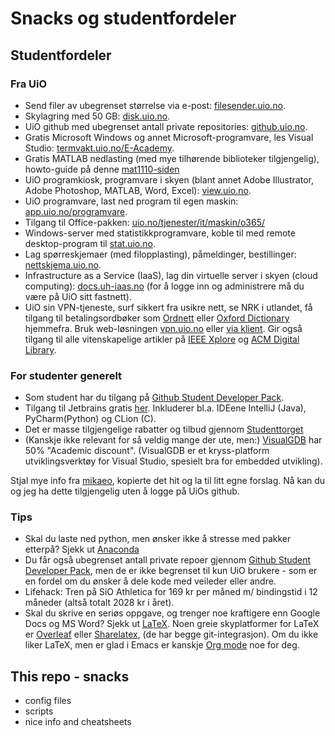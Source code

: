 # Snacks og studentfordeler
## Studentfordeler
### Fra UiO

* Send filer av ubegrenset størrelse via e-post: [filesender.uio.no](https://filesender.uio.no/).
* Skylagring med 50 GB: [disk.uio.no](https://disk.uio.no/).
* UiO github med ubegrenset antall private repositories: [github.uio.no](https://github.uio.no/).
* Gratis Microsoft Windows og annet Microsoft-programvare, les Visual Studio: [termvakt.uio.no/E-Academy](http://termvakt.uio.no/E-Academy).
* Gratis MATLAB nedlasting (med mye tilhørende biblioteker tilgjengelig), howto-guide på denne [mat1110-siden](http://www.uio.no/studier/emner/matnat/math/MAT1110/v16/programmering.html)
* UiO programkiosk, programvare i skyen (blant annet Adobe Illustrator, Adobe Photoshop, MATLAB, Word, Excel): [view.uio.no](https://view.uio.no/).
* UiO programvare, last ned program til egen maskin: [app.uio.no/programvare](https://app.uio.no/programvare/).
* Tilgang til Office-pakken: [uio.no/tjenester/it/maskin/o365/](http://www.uio.no/tjenester/it/maskin/o365/)
* Windows-server med statistikkprogramvare, koble til med remote desktop-program til [stat.uio.no](https://www.uio.no/tjenester/it/forskning/statistikk/statistikkservere.html#toc5).
* Lag spørreskjemaer (med filopplasting), påmeldinger, bestillinger: [nettskjema.uio.no](https://nettskjema.uio.no/).
* Infrastructure as a Service (IaaS), lag din virtuelle server i skyen (cloud computing): [docs.uh-iaas.no](http://docs.uh-iaas.no/en/latest/login.html) (for å logge inn og administrere må du være på UiO sitt fastnett).
* UiO sin VPN-tjeneste, surf sikkert fra usikre nett, se NRK i utlandet, få tilgang til betalingsordbøker som [Ordnett](https://ordnett.no/) eller [Oxford Dictionary](http://www.oed.com/) hjemmefra.  Bruk web-løsningen [vpn.uio.no](https://vpn.uio.no) eller [via klient](https://www.uio.no/tjenester/it/nett/utenfra/vpn/). Gir også tilgang til alle vitenskapelige artikler på [IEEE Xplore](http://ieeexplore.ieee.org/) og [ACM Digital Library](http://dl.acm.org/).

### For studenter generelt
* Som student har du tilgang på [Github Student Developer Pack](https://education.github.com/pack).
* Tilgang til Jetbrains gratis [her](https://www.jetbrains.com/student/). Inkluderer bl.a. IDEene IntelliJ (Java), PyCharm(Python) og CLion (C).
* Det er masse tilgjengelige rabatter og tilbud gjennom [Studenttorget](http://studenttorget.no/studentrabatter/)
* (Kanskje ikke relevant for så veldig mange der ute, men:) [VisualGDB](http://sysprogs.com/support/?topic=academic) har 50% "Academic discount". (VisualGDB er et kryss-platform utviklingsverktøy for Visual Studio, spesielt bra for embedded utvikling).

Stjal mye info fra [mikaeo](https://github.uio.no/mikaeo/uio_goodies/), kopierte det hit og la til litt egne forslag. Nå kan du og jeg ha dette tilgjengelig uten å logge på UiOs github.

### Tips
* Skal du laste ned python, men ønsker ikke å stresse med pakker etterpå? Sjekk ut [Anaconda](https://www.continuum.io/downloads)
* Du får også ubegrenset antall private repoer gjennom [Github Student Developer Pack](https://education.github.com/pack), men de er ikke begrenset til kun UiO brukere - som er en fordel om du ønsker å dele kode med veileder eller andre.
* Lifehack: Tren på SiO Athletica for 169 kr per måned m/ bindingstid i 12 måneder (altså totalt 2028 kr i året).
* Skal du skrive en seriøs oppgave, og trenger noe kraftigere enn Google Docs og MS Word? Sjekk ut [LaTeX](http://termvakt.uio.no/LaTeX). Noen greie skyplatformer for LaTeX er [Overleaf](https://www.overleaf.com/) eller [Sharelatex](https://www.sharelatex.com/), (de har begge git-integrasjon). Om du ikke liker LaTeX, men er glad i Emacs er kanskje [Org mode](http://orgmode.org/) noe for deg.

## This repo - snacks
* config files 
* scripts
* nice info and cheatsheets
